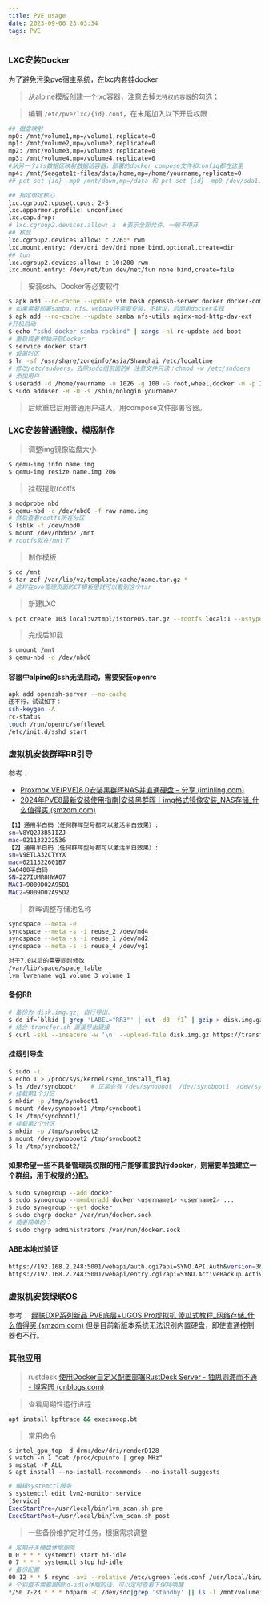 ```yaml
---
title: PVE usage
date: 2023-09-06 23:03:34
tags: PVE
---
```


### LXC安装Docker

为了避免污染pve宿主系统，在lxc内套娃docker

> 从alpine模版创建一个lxc容器，注意去掉`无特权的容器`的勾选；

> 编辑 `/etc/pve/lxc/{id}.conf`，在末尾加入以下开启权限

```bash
## 磁盘映射
mp0: /mnt/volume1,mp=/volume1,replicate=0
mp1: /mnt/volume2,mp=/volume2,replicate=0
mp2: /mnt/volume3,mp=/volume3,replicate=0
mp3: /mnt/volume4,mp=/volume4,replicate=0
#从另一个zfs数据区映射数据给容器，部署的docker compose文件和config都在这里
mp4: /mnt/Seagate1t-files/data/home,mp=/home/yourname,replicate=0 
## pct set {id} -mp0 /mnt/down,mp=/data 和 pct set {id} -mp0 /dev/sda1,mp=/data

## 指定绑定核心
lxc.cgroup2.cpuset.cpus: 2-5
lxc.apparmor.profile: unconfined
lxc.cap.drop:
# lxc.cgroup2.devices.allow: a  #表示全部允许，一般不用开
## 核显
lxc.cgroup2.devices.allow: c 226:* rwm
lxc.mount.entry: /dev/dri dev/dri none bind,optional,create=dir
## tun
lxc.cgroup2.devices.allow: c 10:200 rwm
lxc.mount.entry: /dev/net/tun dev/net/tun none bind,create=file
```

> 安装ssh、Docker等必要软件

```bash
$ apk add --no-cache --update vim bash openssh-server docker docker-compose openrc tzdata sudo shadow 
# 如果需要部署samba、nfs、webdav还需要安装，不建议，后面用docker实现
$ apk add --no-cache --update samba nfs-utils nginx-mod-http-dav-ext
#开机启动
$ echo "sshd docker samba rpcbind" | xargs -n1 rc-update add boot
# 重启或者单独开启Docker
$ service docker start
# 设置时区
$ ln -sf /usr/share/zoneinfo/Asia/Shanghai /etc/localtime
# 修改/etc/sudoers，去除sudo组前面的# 注意文件只读：chmod +w /etc/sudoers
# 添加用户
$ useradd -d /home/yourname -u 1026 -g 100 -G root,wheel,docker -m -p 1 yourname
$ sudo adduser -H -D -s /sbin/nologin yourname2
```

> 后续重启后用普通用户进入，用compose文件部署容器。

### LXC安装普通镜像，模版制作

> 调整img镜像磁盘大小

```bash
$ qemu-img info name.img
$ qemu-img resize name.img 20G
```

> 挂载提取rootfs

```bash
$ modprobe nbd
$ qemu-nbd -c /dev/nbd0 -f raw name.img
# 然后查看rootfs所在分区
$ lsblk -f /dev/nbd0
$ mount /dev/nbd0p2 /mnt
# rootfs就在/mnt了
```

> 制作模板

```bash
$ cd /mnt
$ tar zcf /var/lib/vz/template/cache/name.tar.gz *
# 这样在pve管理页面的CT模板里就可以看到这个tar
```

> 新建LXC

```bash
$ pct create 103 local:vztmpl/istoreOS.tar.gz --rootfs local:1 --ostype unmanaged --hostname istoreOS --arch amd64 --cores 2 --memory 2048 --swap 0 -net0 bridge=vmbr4,name=eth0
```

> 完成后卸载

```bash
$ umount /mnt
$ qemu-nbd -d /dev/nbd0
```

#### 容器中alpine的ssh无法启动，需要安装openrc

```bash
apk add openssh-server --no-cache
还不行，试试如下：
ssh-keygen -A
rc-status
touch /run/openrc/softlevel
/etc/init.d/sshd start
```

### 虚拟机安装群晖RR引导

参考：

-	[Proxmox VE(PVE)8.0安装黑群晖NAS并直通硬盘 – 分享 (iminling.com)](https://www.iminling.com/2024/pve-install-nas)
-	[2024年PVE8最新安装使用指南|安装黑群晖｜img格式镜像安装_NAS存储_什么值得买 (smzdm.com)](https://post.smzdm.com/p/al82z7ee/)

```bash
【1】通用半白码（任何群晖型号都可以激活半白效果）:
sn=V8YQ2J3B5IIZJ
mac=021132222536
【2】通用半白码（任何群晖型号都可以激活半白效果）:
sn=V9ETLA32CTYYX
mac=0211322601B7
SA6400半白码
SN=227IUMR8HWA07
MAC1=9009D02A95D1
MAC2=9009D02A95D2
```

> 群晖调整存储池名称

```bash
synospace --meta -e
synospace --meta -s -i reuse_2 /dev/md4
synospace --meta -s -i reuse_1 /dev/md2
synospace --meta -s -i reuse_4 /dev/vg1

对于7.0以后的需要同时修改
/var/lib/space/space_table
lvm lvrename vg1 volume_3 volume_1
```

#### 备份RR

```bash
# 备份为 disk.img.gz, 自行导出.
$ dd if=`blkid | grep 'LABEL="RR3"' | cut -d3 -f1` | gzip > disk.img.gz
# 结合 transfer.sh 直接导出链接
$ curl -skL --insecure -w '\n' --upload-file disk.img.gz https://transfer.sh
```

#### 挂载引导盘

```bash
$ sudo -i
$ echo 1 > /proc/sys/kernel/syno_install_flag
$ ls /dev/synoboot*    # 正常会有 /dev/synoboot  /dev/synoboot1  /dev/synoboot2  /dev/synoboot3
# 挂载第1个分区
$ mkdir -p /tmp/synoboot1 
$ mount /dev/synoboot1 /tmp/synoboot1 
$ ls /tmp/synoboot1/
# 挂载第2个分区
$ mkdir -p /tmp/synoboot2
$ mount /dev/synoboot2 /tmp/synoboot2
$ ls /tmp/synoboot2/
```

#### 如果希望一些不具备管理员权限的用户能够直接执行docker，则需要单独建立一个群组，用于权限的分配。

```bash
$ sudo synogroup --add docker
$ sudo synogroup --memberadd docker <username1> <username2> ...
$ sudo synogroup --get docker
$ sudo chgrp docker /var/run/docker.sock
# 或者简单的：
$ sudo chgrp administrators /var/run/docker.sock
```

#### ABB本地过验证

```bash
https://192.168.2.248:5001/webapi/auth.cgi?api=SYNO.API.Auth&version=3&method=login&account=jervis&passwd=Gangdu%4088&format= cookie
https://192.168.2.248:5001/webapi/entry.cgi?api=SYNO.ActiveBackup.Activation&method=set&version=1&activated=true&serial_number=227IUMR8HWA07
```

### 虚拟机安装绿联OS

参考： [绿联DXP系列新品 PVE底层+UGOS Pro虚拟机 傻瓜式教程_网络存储_什么值得买 (smzdm.com)](https://post.smzdm.com/p/aeq9n86m/)
但是目前新版本系统无法识别内置硬盘，即使直通控制器也不行。

### 其他应用

> rustdesk
> [使用Docker自定义配置部署RustDesk Server - 独思则滞而不通 - 博客园 (cnblogs.com)](https://www.cnblogs.com/HeisenbergUncertainty/p/17908858.html)

> 查看周期性运行进程

```bash
apt install bpftrace && execsnoop.bt
```

> 常用命令

```
$ intel_gpu_top -d drm:/dev/dri/renderD128
$ watch -n 1 "cat /proc/cpuinfo | grep MHz"
$ mpstat -P ALL
$ apt install --no-install-recommends --no-install-suggests
```

```bash
# 编辑systemctl服务
$ systemctl edit lvm2-monitor.service
[Service]
ExecStartPre=/usr/local/bin/lvm_scan.sh pre
ExecStartPost=/usr/local/bin/lvm_scan.sh post
```

> 一些备份维护定时任务，根据需求调整

```bash
# 定期开关硬盘休眠服务
0 0 * * * systemctl start hd-idle
0 7 * * * systemctl stop hd-idle
# 备份配置
00 12 * * 5 rsync -avz --relative /etc/ugreen-leds.conf /usr/local/bin/lvm_scan.sh /etc/fstab /etc/pve /etc/network/interfaces /etc/ugreen-leds.conf /etc/fancontrol /usr/local/bin/aggregate_temp.sh /etc/modules /etc/default/grub /etc/default/hd-idle /etc/lvm/lvm.conf /etc/systemd/system/lvm_scan_p* /etc/systemd/system/fake_temp_fs.* /mnt/volume4/PVE/pve_cfg/
# 个别盘不需要跟随hd-idle休眠的话，可以定时查看下保持唤醒
*/50 7-23 * * * hdparm -C /dev/sdc|grep 'standby' || ls -l /mnt/volume3
```
